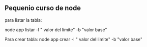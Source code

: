## Pequenio curso de node 
para listar la tabla:

node app listar -l " valor del limite" -b "valor base"

Para crear tabla:
node app crear -l " valor del limite" -b "valor base"
 
